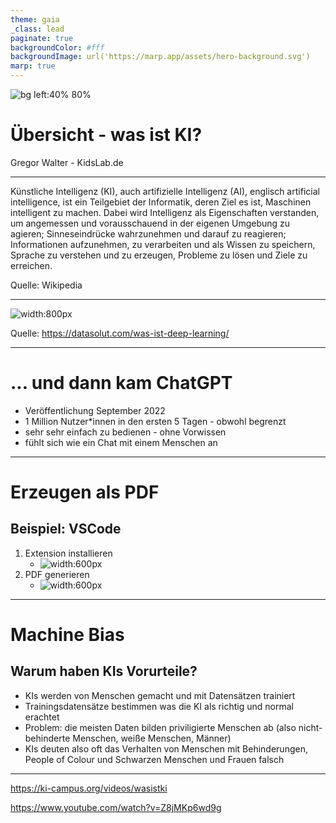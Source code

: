 ```yaml
---
theme: gaia
_class: lead
paginate: true
backgroundColor: #fff
backgroundImage: url('https://marp.app/assets/hero-background.svg')
marp: true
---
```


![bg left:40% 80%](https://marp.app/assets/marp.svg)

# **Übersicht - was ist KI?**

Gregor Walter - KidsLab.de

---

Künstliche Intelligenz (KI), auch artifizielle Intelligenz (AI), englisch artificial intelligence, ist ein Teilgebiet der Informatik, deren Ziel es ist, Maschinen intelligent zu machen. Dabei wird Intelligenz als Eigenschaften verstanden, um angemessen und vorausschauend in der eigenen Umgebung zu agieren; Sinneseindrücke wahrzunehmen und darauf zu reagieren; Informationen aufzunehmen, zu verarbeiten und als Wissen zu speichern, Sprache zu verstehen und zu erzeugen, Probleme zu lösen und Ziele zu erreichen. 

Quelle: Wikipedia

---

![width:800px](machine-learning-vs-deep-learning.jpg)

Quelle: https://datasolut.com/was-ist-deep-learning/

---

# ... und dann kam ChatGPT

- Veröffentlichung September 2022
- 1 Million Nutzer*innen in den ersten 5 Tagen - obwohl begrenzt <!--versteh ich nicht: was heißt 'obwohl begrenzt?-->
- sehr sehr einfach zu bedienen - ohne Vorwissen
- fühlt sich wie ein Chat mit einem Menschen an

---


# Erzeugen als PDF
##  Beispiel: VSCode

<!-- Ein Stichpunkt dazu was VSCode ist?-->

1. Extension installieren
    - ![width:600px](0-install.png)
1. PDF generieren
    - ![width:600px](1-how-to-export.png)

---

# Machine Bias

<!-- ich würde diesen Teil nach der Erläuterung was eine KI ist stellen. Daran kann dann machine leraning erklärt werden-->

## Warum haben KIs Vorurteile?

- KIs werden von Menschen gemacht und mit Datensätzen trainiert
- Trainingsdatensätze bestimmen was die KI als richtig und normal erachtet
- Problem: die meisten Daten bilden priviligierte Menschen ab (also nicht-behinderte Menschen, weiße Menschen, Männer)
- KIs deuten also oft das Verhalten von Menschen mit Behinderungen, People of Colour und Schwarzen Menschen und Frauen falsch 

---


https://ki-campus.org/videos/wasistki


https://www.youtube.com/watch?v=Z8jMKp6wd9g

<!--Willst du die Filem zeigen? Wenn ja, wann in der Präsentation?-->

